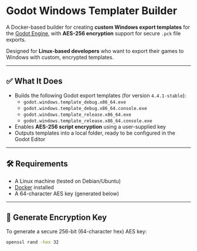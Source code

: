 # Godot Windows Templater Builder

A Docker-based builder for creating **custom Windows export templates** for the [Godot Engine](https://godotengine.org), with **AES-256 encryption** support for secure `.pck` file exports.

Designed for **Linux-based developers** who want to export their games to Windows with custom, encrypted templates.

---

## ✅ What It Does

- Builds the following Godot export templates (for version `4.4.1-stable`):
  - `godot.windows.template_debug.x86_64.exe`
  - `godot.windows.template_debug.x86_64.console.exe`
  - `godot.windows.template_release.x86_64.exe`
  - `godot.windows.template_release.x86_64.console.exe`
- Enables **AES-256 script encryption** using a user-supplied key
- Outputs templates into a local folder, ready to be configured in the Godot Editor

---

## 🛠 Requirements

- A Linux machine (tested on Debian/Ubuntu)
- [Docker](https://docs.docker.com/get-docker/) installed
- A 64-character AES key (generated below)

---

## 🔐 Generate Encryption Key

To generate a secure 256-bit (64-character hex) AES key:

```bash
openssl rand -hex 32

